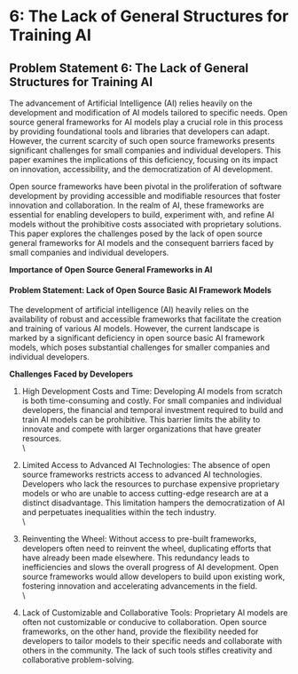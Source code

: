 # 6: The Lack of General Structures for Training AI

## Problem Statement 6: The Lack of General Structures for Training AI

&#x20;

The advancement of Artificial Intelligence (AI) relies heavily on the development and modification of AI models tailored to specific needs. Open source general frameworks for AI models play a crucial role in this process by providing foundational tools and libraries that developers can adapt. However, the current scarcity of such open source frameworks presents significant challenges for small companies and individual developers. This paper examines the implications of this deficiency, focusing on its impact on innovation, accessibility, and the democratization of AI development.

&#x20;

Open source frameworks have been pivotal in the proliferation of software development by providing accessible and modifiable resources that foster innovation and collaboration. In the realm of AI, these frameworks are essential for enabling developers to build, experiment with, and refine AI models without the prohibitive costs associated with proprietary solutions. This paper explores the challenges posed by the lack of open source general frameworks for AI models and the consequent barriers faced by small companies and individual developers.

**Importance of Open Source General Frameworks in AI**

#### Problem Statement: Lack of Open Source Basic AI Framework Models <a href="#de4v4o5cyjxl" id="de4v4o5cyjxl"></a>

The development of artificial intelligence (AI) heavily relies on the availability of robust and accessible frameworks that facilitate the creation and training of various AI models. However, the current landscape is marked by a significant deficiency in open source basic AI framework models, which poses substantial challenges for smaller companies and individual developers.

**Challenges Faced by Developers**

1. High Development Costs and Time: Developing AI models from scratch is both time-consuming and costly. For small companies and individual developers, the financial and temporal investment required to build and train AI models can be prohibitive. This barrier limits the ability to innovate and compete with larger organizations that have greater resources.\
   \

2. Limited Access to Advanced AI Technologies: The absence of open source frameworks restricts access to advanced AI technologies. Developers who lack the resources to purchase expensive proprietary models or who are unable to access cutting-edge research are at a distinct disadvantage. This limitation hampers the democratization of AI and perpetuates inequalities within the tech industry.\
   \

3. Reinventing the Wheel: Without access to pre-built frameworks, developers often need to reinvent the wheel, duplicating efforts that have already been made elsewhere. This redundancy leads to inefficiencies and slows the overall progress of AI development. Open source frameworks would allow developers to build upon existing work, fostering innovation and accelerating advancements in the field.\
   \

4. Lack of Customizable and Collaborative Tools: Proprietary AI models are often not customizable or conducive to collaboration. Open source frameworks, on the other hand, provide the flexibility needed for developers to tailor models to their specific needs and collaborate with others in the community. The lack of such tools stifles creativity and collaborative problem-solving.

&#x20;
